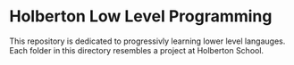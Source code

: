 # Holberton Low Level Programming
This repository is dedicated to progressivly learning lower level langauges. Each folder in this directory resembles a project at Holberton School.
